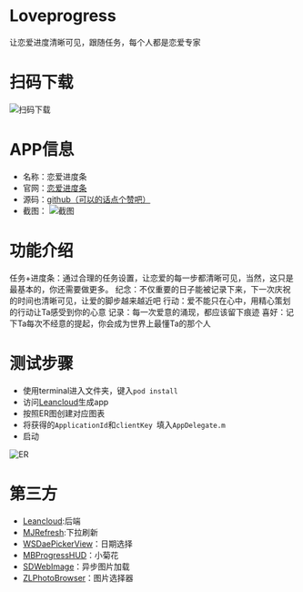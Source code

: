 # Loveprogress

让恋爱进度清晰可见，跟随任务，每个人都是恋爱专家

# 扫码下载

![扫码下载](https://github.com/pthtc/Loveprogress/blob/master/ReadMeImages/qr.png?raw=true)

# APP信息
* 名称：恋爱进度条
* 官网：[恋爱进度条](http://www.loveprogress.cn)
* 源码：[github（可以的话点个赞吧）](https://github.com/pthtc/Loveprogress)
* 截图：
![截图](https://github.com/pthtc/Loveprogress/blob/master/ReadMeImages/screenshot.jpg?raw=true)

# 功能介绍

任务+进度条：通过合理的任务设置，让恋爱的每一步都清晰可见，当然，这只是最基本的，你还需要做更多。
纪念：不仅重要的日子能被记录下来，下一次庆祝的时间也清晰可见，让爱的脚步越来越近吧
行动：爱不能只在心中，用精心策划的行动让Ta感受到你的心意
记录：每一次爱意的涌现，都应该留下痕迹
喜好：记下Ta每次不经意的提起，你会成为世界上最懂Ta的那个人

# 测试步骤

* 使用terminal进入文件夹，键入`pod install`
* 访问[Leancloud](https://leancloud.cn/?source=3UJ5G2GC)生成app
* 按照ER图创建对应图表
* 将获得的`ApplicationId`和`clientKey `填入`AppDelegate.m`
* 启动

![ER](https://github.com/pthtc/Loveprogress/blob/master/ReadMeImages/er.png?raw=true)

# 第三方

* [Leancloud](https://leancloud.cn/?source=3UJ5G2GC):后端
* [MJRefresh](https://github.com/CoderMJLee/MJRefresh):下拉刷新
* [WSDaePickerView](https://github.com/Zws-China/DatePicker)：日期选择
* [MBProgressHUD](https://github.com/jdg/MBProgressHUD)：小菊花
* [SDWebImage](https://github.com/rs/SDWebImage)：异步图片加载
* [ZLPhotoBrowser](https://github.com/longitachi/ZLPhotoBrowser)：图片选择器

